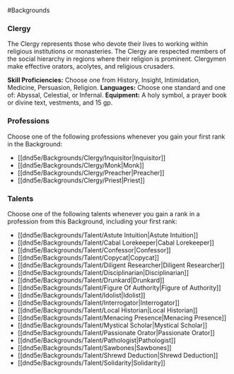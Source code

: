 #Backgrounds
### Clergy
The Clergy represents those who devote their lives to working within religious institutions or monasteries. The Clergy are respected members of the social hierarchy in regions where their religion is prominent. Clergymen make effective orators, acolytes, and religious crusaders.

**Skill Proficiencies:** Choose one from History, Insight, Intimidation, Medicine, Persuasion, Religion.
**Languages:** Choose one standard and one of: Abyssal, Celestial, or Infernal.
**Equipment:** A holy symbol, a prayer book or divine text, vestments, and 15 gp.

### Professions
Choose one of the following professions whenever you gain your first rank in the Background:
* [[dnd5e/Backgrounds/Clergy/Inquisitor\|Inquisitor]]
* [[dnd5e/Backgrounds/Clergy/Monk\|Monk]]
* [[dnd5e/Backgrounds/Clergy/Preacher\|Preacher]]
* [[dnd5e/Backgrounds/Clergy/Priest\|Priest]]

### Talents
Choose one of the following talents whenever you gain a rank in a profession from this Background, including your first rank:
* [[dnd5e/Backgrounds/Talent/Astute Intuition\|Astute Intuition]]
* [[dnd5e/Backgrounds/Talent/Cabal Lorekeeper\|Cabal Lorekeeper]]
* [[dnd5e/Backgrounds/Talent/Confessor\|Confessor]]
* [[dnd5e/Backgrounds/Talent/Copycat\|Copycat]]
* [[dnd5e/Backgrounds/Talent/Diligent Researcher\|Diligent Researcher]]
* [[dnd5e/Backgrounds/Talent/Disciplinarian\|Disciplinarian]]
* [[dnd5e/Backgrounds/Talent/Drunkard\|Drunkard]]
* [[dnd5e/Backgrounds/Talent/Figure Of Authority\|Figure of Authority]]
* [[dnd5e/Backgrounds/Talent/Idolist\|Idolist]]
* [[dnd5e/Backgrounds/Talent/Interrogator\|Interrogator]]
* [[dnd5e/Backgrounds/Talent/Local Historian\|Local Historian]]
* [[dnd5e/Backgrounds/Talent/Menacing Presence\|Menacing Presence]]
* [[dnd5e/Backgrounds/Talent/Mystical Scholar\|Mystical Scholar]]
* [[dnd5e/Backgrounds/Talent/Passionate Orator\|Passionate Orator]]
* [[dnd5e/Backgrounds/Talent/Pathologist\|Pathologist]]
* [[dnd5e/Backgrounds/Talent/Sawbones\|Sawbones]]
* [[dnd5e/Backgrounds/Talent/Shrewd Deduction\|Shrewd Deduction]]
* [[dnd5e/Backgrounds/Talent/Solidarity\|Solidarity]]